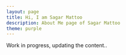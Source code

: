 ```yaml
---
layout: page
title: Hi, I am Sagar Mattoo
description: About Me page of Sagar Mattoo
theme: purple
---
```



Work in progress, updating the content..